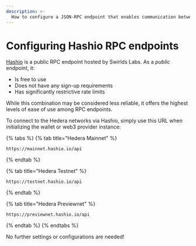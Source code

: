 ```yaml
---
description: >-
  How to configure a JSON-RPC endpoint that enables communication between EVM-compatible developer tools using Hashio
---
```


# Configuring Hashio RPC endpoints

[Hashio](https://swirldslabs.com/hashio/) is a public RPC endpoint hosted by Swirlds Labs. As a _public_ endpoint, it:

* Is free to use
* Does not have any sign-up requirements
* Has significantly restrictive rate limits

While this combination may be considered less reliable, it offers the highest levels of ease of use among RPC endpoints.

To connect to the Hedera networks via Hashio, simply use this URL when initializing the wallet or web3 provider instance:

{% tabs %}
{% tab title="Hedera Mainnet" %}
```
https://mainnet.hashio.io/api
```
{% endtab %}

{% tab title="Hedera Testnet" %}
```
https://testnet.hashio.io/api
```
{% endtab %}

{% tab title="Hedera Previewnet" %}
```
https://previewnet.hashio.io/api
```
{% endtab %}
{% endtabs %}

No further settings or configurations are needed!
